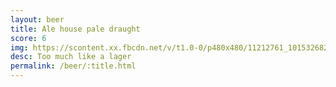 ```yaml
---
layout: beer
title: Ale house pale draught
score: 6
img: https://scontent.xx.fbcdn.net/v/t1.0-0/p480x480/11212761_10153268295198745_2192040651986082448_n.jpg?oh=77ab10d1324e6d01693eb84ad9c68aa6&oe=5912E115
desc: Too much like a lager
permalink: /beer/:title.html
---
```

